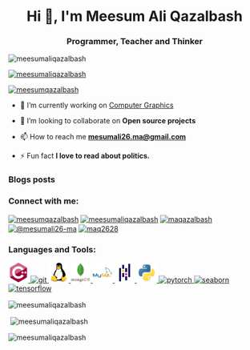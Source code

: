 <h1 align="center">Hi 👋, I'm Meesum Ali Qazalbash</h1>
<h3 align="center">Programmer, Teacher and Thinker</h3>

<p align="left"> <img src="https://komarev.com/ghpvc/?username=meesumaliqazalbash&label=Profile%20views&color=0e75b6&style=flat" alt="meesumaliqazalbash" /> </p>

<p align="left"> <a href="https://github.com/ryo-ma/github-profile-trophy"><img src="https://github-profile-trophy.vercel.app/?username=meesumaliqazalbash" alt="meesumaliqazalbash" /></a> </p>

<p align="left"> <a href="https://twitter.com/meesumqazalbash" target="blank"><img src="https://img.shields.io/twitter/follow/meesumqazalbash?logo=twitter&style=for-the-badge" alt="meesumqazalbash" /></a> </p>

- 🔭 I’m currently working on [Computer Graphics](https://github.com/MeesumAliQazalbash/Computer-Graphics-Tehqiq.git)

- 👯 I’m looking to collaborate on **Open source projects**

- 📫 How to reach me **mesumali26.ma@gmail.com**

- ⚡ Fun fact **I love to read about politics.**

### Blogs posts
<!-- BLOG-POST-LIST:START -->
<!-- BLOG-POST-LIST:END -->

<h3 align="left">Connect with me:</h3>
<p align="left">
<a href="https://twitter.com/meesumqazalbash" target="blank"><img align="center" src="https://raw.githubusercontent.com/rahuldkjain/github-profile-readme-generator/master/src/images/icons/Social/twitter.svg" alt="meesumqazalbash" height="30" width="40" /></a>
<a href="https://linkedin.com/in/meesumaliqazalbash" target="blank"><img align="center" src="https://raw.githubusercontent.com/rahuldkjain/github-profile-readme-generator/master/src/images/icons/Social/linked-in-alt.svg" alt="meesumaliqazalbash" height="30" width="40" /></a>
<a href="https://instagram.com/maqazalbash" target="blank"><img align="center" src="https://raw.githubusercontent.com/rahuldkjain/github-profile-readme-generator/master/src/images/icons/Social/instagram.svg" alt="maqazalbash" height="30" width="40" /></a>
<a href="https://medium.com/@mesumali26-ma" target="blank"><img align="center" src="https://raw.githubusercontent.com/rahuldkjain/github-profile-readme-generator/master/src/images/icons/Social/medium.svg" alt="@mesumali26-ma" height="30" width="40" /></a>
<a href="https://www.leetcode.com/maq2628" target="blank"><img align="center" src="https://raw.githubusercontent.com/rahuldkjain/github-profile-readme-generator/master/src/images/icons/Social/leet-code.svg" alt="maq2628" height="30" width="40" /></a>
</p>

<h3 align="left">Languages and Tools:</h3>
<p align="left"> <a href="https://www.w3schools.com/cpp/" target="_blank" rel="noreferrer"> <img src="https://raw.githubusercontent.com/devicons/devicon/master/icons/cplusplus/cplusplus-original.svg" alt="cplusplus" width="40" height="40"/> </a> <a href="https://git-scm.com/" target="_blank" rel="noreferrer"> <img src="https://www.vectorlogo.zone/logos/git-scm/git-scm-icon.svg" alt="git" width="40" height="40"/> </a> <a href="https://www.linux.org/" target="_blank" rel="noreferrer"> <img src="https://raw.githubusercontent.com/devicons/devicon/master/icons/linux/linux-original.svg" alt="linux" width="40" height="40"/> </a> <a href="https://www.mongodb.com/" target="_blank" rel="noreferrer"> <img src="https://raw.githubusercontent.com/devicons/devicon/master/icons/mongodb/mongodb-original-wordmark.svg" alt="mongodb" width="40" height="40"/> </a> <a href="https://www.mysql.com/" target="_blank" rel="noreferrer"> <img src="https://raw.githubusercontent.com/devicons/devicon/master/icons/mysql/mysql-original-wordmark.svg" alt="mysql" width="40" height="40"/> </a> <a href="https://pandas.pydata.org/" target="_blank" rel="noreferrer"> <img src="https://raw.githubusercontent.com/devicons/devicon/2ae2a900d2f041da66e950e4d48052658d850630/icons/pandas/pandas-original.svg" alt="pandas" width="40" height="40"/> </a> <a href="https://www.python.org" target="_blank" rel="noreferrer"> <img src="https://raw.githubusercontent.com/devicons/devicon/master/icons/python/python-original.svg" alt="python" width="40" height="40"/> </a> <a href="https://pytorch.org/" target="_blank" rel="noreferrer"> <img src="https://www.vectorlogo.zone/logos/pytorch/pytorch-icon.svg" alt="pytorch" width="40" height="40"/> </a> <a href="https://seaborn.pydata.org/" target="_blank" rel="noreferrer"> <img src="https://seaborn.pydata.org/_images/logo-mark-lightbg.svg" alt="seaborn" width="40" height="40"/> </a> <a href="https://www.tensorflow.org" target="_blank" rel="noreferrer"> <img src="https://www.vectorlogo.zone/logos/tensorflow/tensorflow-icon.svg" alt="tensorflow" width="40" height="40"/> </a> </p>

<p><img align="center" src="https://github-readme-stats.vercel.app/api/top-langs?username=meesumaliqazalbash&show_icons=true&locale=en&layout=compact" alt="meesumaliqazalbash" /></p>

<p>&nbsp;<img align="center" src="https://github-readme-stats.vercel.app/api?username=meesumaliqazalbash&show_icons=true&locale=en" alt="meesumaliqazalbash" /></p>

<p><img align="center" src="https://github-readme-streak-stats.herokuapp.com/?user=meesumaliqazalbash&" alt="meesumaliqazalbash" /></p>
